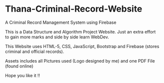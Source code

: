 # Thana-Criminal-Record-Website
A Criminal Record Management System using Firebase

This is a Data Structure and Algorithm Project Website. Just an extra effort to gain more marks and side by side learn WebDev.

This Website uses HTML-5, CSS, JavaScript, Bootstrap and Firebase (stores criminal and official records).

Assets includes all Pictures used (Logo designed by me) and one PDF File (found online)

Hope you like it !!

